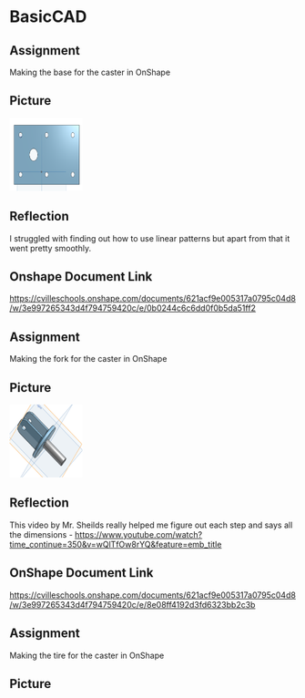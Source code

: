 # BasicCAD

## Assignment

Making the base for the caster in OnShape

## Picture

<img src="Images/Base.jpg" alt="Base" width="128" height="128">

## Reflection

I struggled with finding out how to use linear patterns but apart from that it went pretty smoothly.

## Onshape Document Link

https://cvilleschools.onshape.com/documents/621acf9e005317a0795c04d8/w/3e997265343d4f794759420c/e/0b0244c6c6dd0f0b5da51ff2


## Assignment

Making the fork for the caster in OnShape

## Picture

<img src="Images/Fork.jpg" alt="Fork" width="128" height="128">

## Reflection

This video by Mr. Sheilds really helped me figure out each step and says all the dimensions - https://www.youtube.com/watch?time_continue=350&v=wQlTfOw8rYQ&feature=emb_title

## OnShape Document Link

https://cvilleschools.onshape.com/documents/621acf9e005317a0795c04d8/w/3e997265343d4f794759420c/e/8e08ff4192d3fd6323bb2c3b


## Assignment

Making the tire for the caster in OnShape

## Picture 








